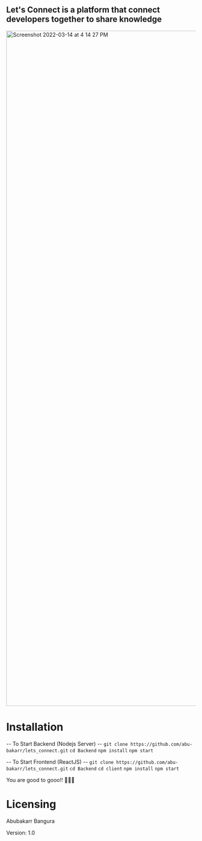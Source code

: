 ## Let's Connect is a platform that connect developers together to share knowledge
<img width="1792" alt="Screenshot 2022-03-14 at 4 14 27 PM" src="https://user-images.githubusercontent.com/22318580/159234394-1f09fe0c-3113-4042-981e-74b8f86d4eaa.png">

# Installation
-- To Start Backend (Nodejs Server) --
`git clone https://github.com/abu-bakarr/lets_connect.git`
`cd Backend`
`npm install`
`npm start`

-- To Start Frontend (ReactJS) --
`git clone https://github.com/abu-bakarr/lets_connect.git`
`cd Backend`
`cd client`
`npm install`
`npm start`

You are good to gooo!! 🎉🎉🎉

# Licensing
Abubakarr Bangura

Version: 1.0
